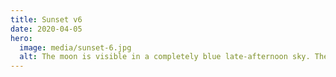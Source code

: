 ```yaml
---
title: Sunset v6
date: 2020-04-05
hero:
  image: media/sunset-6.jpg
  alt: The moon is visible in a completely blue late-afternoon sky. The shadows of two trees and the photographer reach long onto a green meadow.
---
```

